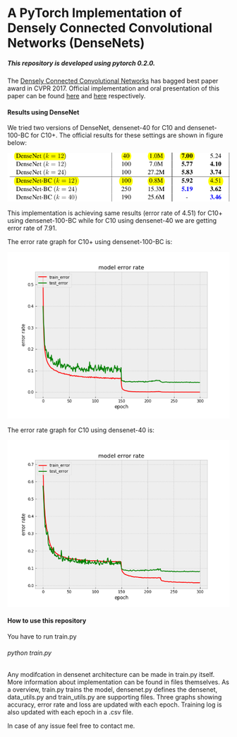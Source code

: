 # A PyTorch Implementation of Densely Connected Convolutional Networks (DenseNets) 



##### This repository is developed using pytorch 0.2.0.

The [Densely Connected Convolutional Networks](https://arxiv.org/pdf/1608.06993.pdf) has bagged best paper award in CVPR 2017. Official implementation and oral presentation of this paper can be found [here](https://github.com/liuzhuang13/DenseNet) and [here](https://www.youtube.com/watch?v=-W6y8xnd--U) respectively. 


#### Results using DenseNet

We tried two versions of DenseNet, densenet-40 for C10 and densenet-100-BC for C10+. The official results for these settings are shown in figure below:

![](/images/table.png)

This implementation is achieving same results (error rate of 4.51) for C10+ using densenet-100-BC while for C10 using densenet-40 we are getting error rate of 7.91.

The error rate graph for C10+ using densenet-100-BC is: 

<img src = "/plots/densenet100BC_C10+_error.png"  width ="600">


The error rate graph for C10 using densenet-40 is:

<img src = "/plots/densenet_40_C10_error.png"  width ="600">

#### How to use this repository

You have to run train.py
###### python train.py

Any modifcation in densenet architecture can be made in train.py itself. More information about implementation can be found in files themselves. As a overview, train.py trains the model, densenet.py defines the densenet, data_utils.py and train_utils.py are supporting files. Three graphs showing accuracy, error rate and loss are updated with each epoch. Training log is also updated with each epoch in a .csv file. 

In case of any issue feel free to contact me. 
